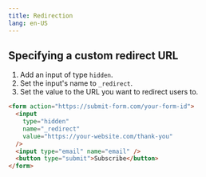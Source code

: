 ```yaml
---
title: Redirection
lang: en-US
---
```



## Specifying a custom redirect URL

1. Add an input of type `hidden`.
2. Set the input's name to `_redirect`.
3. Set the value to the URL you want to redirect users to.

```html
<form action="https://submit-form.com/your-form-id">
  <input
    type="hidden"
    name="_redirect"
    value="https://your-website.com/thank-you"
  />
  <input type="email" name="email" />
  <button type="submit">Subscribe</button>
</form>
```
